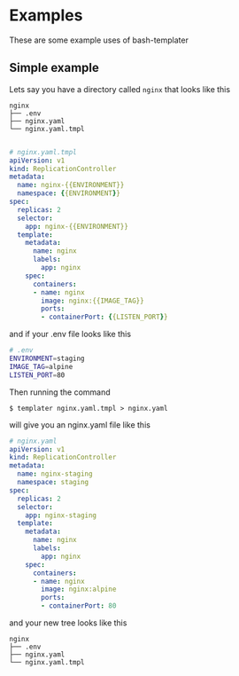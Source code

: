 # Examples

These are some example uses of bash-templater

## Simple example

Lets say you have a directory called `nginx` that looks like this

```
nginx
├── .env
├── nginx.yaml
└── nginx.yaml.tmpl
```

``` yaml

# nginx.yaml.tmpl
apiVersion: v1
kind: ReplicationController
metadata:
  name: nginx-{{ENVIRONMENT}}
  namespace: {{ENVIRONMENT}}
spec:
  replicas: 2
  selector:
    app: nginx-{{ENVIRONMENT}}
  template:
    metadata:
      name: nginx
      labels:
        app: nginx
    spec:
      containers:
      - name: nginx
        image: nginx:{{IMAGE_TAG}}
        ports:
        - containerPort: {{LISTEN_PORT}}
```

and if your .env file looks like this

``` bash
# .env
ENVIRONMENT=staging
IMAGE_TAG=alpine
LISTEN_PORT=80
```

Then running the command

`$ templater nginx.yaml.tmpl > nginx.yaml`

will give you an nginx.yaml file like this 

``` yaml
# nginx.yaml
apiVersion: v1
kind: ReplicationController
metadata:
  name: nginx-staging
  namespace: staging
spec:
  replicas: 2
  selector:
    app: nginx-staging
  template:
    metadata:
      name: nginx
      labels:
        app: nginx
    spec:
      containers:
      - name: nginx
        image: nginx:alpine
        ports:
        - containerPort: 80
```

and your new tree looks like this

```
nginx
├── .env
├── nginx.yaml
└── nginx.yaml.tmpl
```

